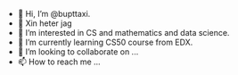 - 👋 Hi, I’m @bupttaxi.
- 👋 Xin heter jag
- 👀 I’m interested in CS and mathematics and data science.
- 🌱 I’m currently learning CS50 course from EDX.
- 💞️ I’m looking to collaborate on ...
- 📫 How to reach me ...

<!---
bupttaxi/bupttaxi is a ✨ special ✨ repository because its `README.md` (this file) appears on your GitHub profile.
You can click the Preview link to take a look at your changes.
--->
